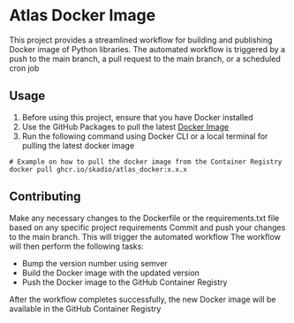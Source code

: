 # Atlas Docker Image

This project provides a streamlined workflow for building and publishing Docker image of Python libraries.
The automated workflow is triggered by a push to the main branch, a pull request to the main branch, or a scheduled cron job

## Usage
1. Before using this project, ensure that you have Docker installed
2. Use the GitHub Packages to pull the latest [Docker Image](https://github.com/skadio/atlas_docker/pkgs/container/atlas_docker)
3. Run the following command using Docker CLI or a local terminal for pulling the latest docker image

```dockerignore
# Example on how to pull the docker image from the Container Registry
docker pull ghcr.io/skadio/atlas_docker:x.x.x
```

## Contributing
Make any necessary changes to the Dockerfile or the requirements.txt file based on any specific project requirements
Commit and push your changes to the main branch. This will trigger the automated workflow
The workflow will then perform the following tasks:
   - Bump the version number using semver
   - Build the Docker image with the updated version
   - Push the Docker image to the GitHub Container Registry

After the workflow completes successfully, the new Docker image will be available in the GitHub Container Registry